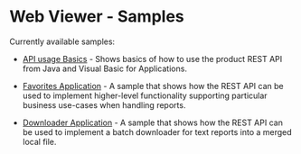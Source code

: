 # Web Viewer - Samples

Currently available samples:

- [API usage Basics](api-basics) - Shows basics of how to use the product REST API from Java and
  Visual Basic for Applications.

- [Favorites Application](favorites) - A sample that shows how the REST API can be used to implement
  higher-level functionality supporting particular business use-cases when handling reports.

- [Downloader Application](downloader) - A sample that shows how the REST API can be used to
  implement a batch downloader for text reports into a merged local file.
